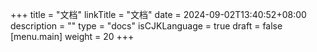 +++
title = "文档"
linkTitle = "文档"
date = 2024-09-02T13:40:52+08:00
description = ""
type = "docs"
isCJKLanguage = true
draft = false
[menu.main]
    weight = 20
+++